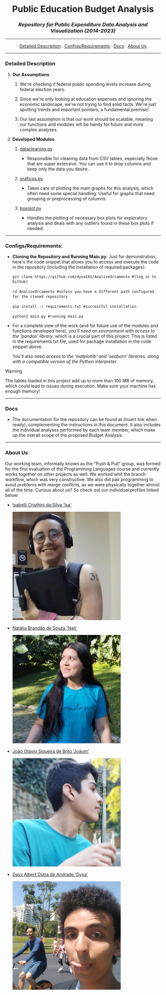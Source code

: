 <div align=center>
  
# Public Education Budget Analysis

### _Repository for Public Expenditure Data Analysis and Visualization (2014-2023)_

</div>

---

<div align=center>
  
  [Detailed Description](README.md#detailed-description)
  ·
  [Configs/Requirements](README.md#configs/requirements)
  ·
  [Docs](README.md#docs)
  ·
  [About Us](README.md#about-us)
  
</div>

---

### Detailed Description

  1. **Our Assumptions**
     1. We're checking if federal public spending levels increase during federal election years.
        
     2. Since we're only looking at education expenses and ignoring the economic landscape, we're
     not trying to find solid facts. We're just spotting trends and important pointers, a fundamental
     premise!

     4. Our last assumption is that our work should be scalable, meaning our functions and modules
     will be handy for future and more complex analyses.
  
  2. **Developed Modules**
     1. [datacleaning.py](datacleaning.py)
          - Responsible for cleaning data from CSV tables, especially those that are super extensive.
            You can use it to drop columns and keep only the data you desire.

     2. [graficos.py](graficos.py)
          - Takes care of plotting the main graphs for this analysis, which often need some special handling.
            Useful for graphs that need grouping or preprocessing of columns.

     3. [boxplot.py](graficos.py)
          - Handles the plotting of necessary box plots for exploratory analysis and deals with any outliers
            found in these box plots if needed.
---

### Configs/Requirements:

  - **Cloning the Repository and Running Main.py**:
    Just for demonstration, here's the code snippet that allows you to access and execute the code in the
    repository (including the installation of required packages):

    ```
    git clone https://github.com/dyva101/AnaliseOrcamento #(log in to Github)

    cd AnaliseOrcamento #unless you have a different path configured for the cloned repository

    pip install -r requirements.txt #successful installation

    python3 main.py #running main.py
    ```
  
  - For a complete view of the work (and for future use of the modules and functions developed here), _you'll
    need an environment with access to the 'pandas' library_, which is a crucial part of this project. This is
    listed in the requirements.txt file, used for package installation in the code snippet above.

    You'll also need _access to the 'matplotlib' and 'seaborn' libraries, along with a compatible version of the 
    Python interpreter_.

  > [!WARNING]
  > The tables loaded in this project add up to more than 100 MB of memory, which could lead to issues during execution.
  > Make sure your machine has enough memory!

---

### Docs

  - The documentation for the repository can be found at (insert link when ready), complementing the instructions in this
    document. It also includes the individual analyses performed by each team member, which make up the overall scope of
    the proposed Budget Analysis.

---

### About Us

  Our working team, informally known as the "Push & Pull" group, was formed for the first evaluation of the Programming 
  Languages course and currently works together on other projects as well. We worked whit the branch workflow, which was
  very constructive. We also did pair programming to avoid problems with merge conflicts, as we were physically together 
  almost all of the time. Curious about us? So check out our individual profiles linked below:

  * <a href="https://github.com/isabelli31">Isabelli Cristhini da Silva 'Isa'</a>

    ![Picture, with CONSENT, of a team member](img/isa.jpg)
  
  * <a href="https://github.com/nataliabrandao">Natália Brandão de Souza 'Nati'</a>

    ![Picture, with CONSENT, of a team member](img/nati.jpg)
   
  * <a href="https://github.com/joao998-brt">João Otávio Siqueira de Brito 'Joãum'</a>

    ![Picture, with CONSENT, of a team member](img/joaum.jpg)
 
  * <a href="https://github.com/dyva101">Davy Albert Dutra de Andrade 'Dyva'</a>

    ![Picture, with CONSENT, of a team member](img/dyva.jpg)
